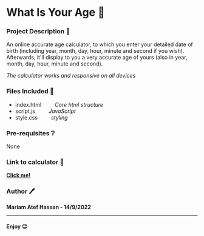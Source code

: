 # What Is Your Age :birthday:


### Project Description :page_facing_up:

An online accurate age calculator, to which you enter your detailed date of birth (including year, month, day, hour, minute and second if you wish). Afterwards, it'll display to you a very accurate age of yours (also in  year, month, day, hour, minute and second).

_The calculator works and responsive on all devices_


### Files Included 	:file_folder:

- index.html &nbsp;&nbsp;&nbsp;&nbsp;&nbsp;&nbsp;&nbsp; _Core html structure_
- script.js   &nbsp;&nbsp;&nbsp;&nbsp;&nbsp;&nbsp;&nbsp;   _JavaScript_
- style.css   &nbsp;&nbsp;&nbsp;&nbsp;&nbsp;&nbsp;&nbsp;   _styling_


### Pre-requisites :grey_question:

None

### Link to calculator :link:

**<a href="https://mariamatef226.github.io/what-is-your-age/index.html"> Click me! </a>**


### Author 🖊️

**Mariam Atef Hassan  - 14/9/2022**

<hr>

#### Enjoy :wink:
